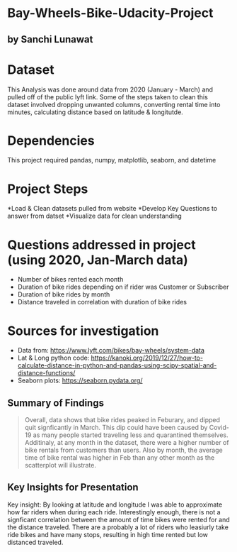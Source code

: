# Bay-Wheels-Bike-Udacity-Project
## by Sanchi Lunawat

# Dataset
This Analysis was done around data from 2020 (January - March) and pulled off of the public lyft link. Some of the steps taken to clean this dataset involved dropping unwanted columns, converting rental time into minutes, calculating distance based on latitude & longitutde.  

# Dependencies
This project required pandas, numpy, matplotlib, seaborn, and datetime 

# Project Steps
*Load & Clean datasets pulled from website
*Develop Key Questions to answer from datset
*Visualize data for clean understanding

# Questions addressed in project (using 2020, Jan-March data)
* Number of bikes rented each month 
* Duration of bike rides depending on if rider was Customer or Subscriber
* Duration of bike rides by month
* Distance traveled in correlation with duration of bike rides

# Sources for investigation
* Data from: https://www.lyft.com/bikes/bay-wheels/system-data
* Lat & Long python code: https://kanoki.org/2019/12/27/how-to-calculate-distance-in-python-and-pandas-using-scipy-spatial-and-distance-functions/
* Seaborn plots: https://seaborn.pydata.org/

## Summary of Findings

> Overall, data shows that bike rides peaked in Feburary, and dipped quit signficantly in March. This dip could have been caused by Covid-19 as many people started traveling less and quarantined themselves. Additinaly, at any month in the dataset, there were a higher number of bike rentals from customers than users. Also by month, the average time of bike rental was higher in Feb than any other month as the scatterplot will illustrate.  

## Key Insights for Presentation
Key insight: By looking at latitude and longitude I was able to approximate how far riders when during each ride. Interestingly enough, there is not a signficant correlation between the amount of time bikes were rented for and the distance traveled. There are a probably a lot of riders who leasiurly take ride bikes and have many stops, resulting in high time rented but low distanced traveled.
